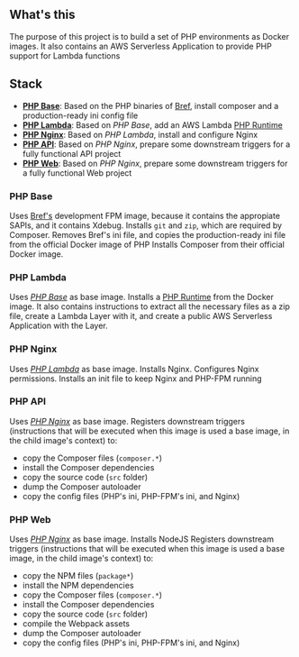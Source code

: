 ## What's this
The purpose of this project is to build a set of PHP environments as Docker images. It also contains an AWS Serverless Application to provide PHP support for Lambda functions

## Stack
- [**PHP Base**](#php-base): Based on the PHP binaries of [Bref](http://bref.sh/), install composer and a production-ready ini config file
- [**PHP Lambda**](#php-lambda): Based on *PHP Base*, add an AWS Lambda [PHP Runtime](https://github.com/gbmcarlos/php-runtime)
- [**PHP Nginx**](#php-nginx): Based on *PHP Lambda*, install and configure Nginx
- [**PHP API**](#php-api): Based on *PHP Nginx*, prepare some downstream triggers for a fully functional API project
- [**PHP Web**](#php-web): Based on *PHP Nginx*, prepare some downstream triggers for a fully functional Web project

### PHP Base
Uses [Bref's](http://bref.sh/) development FPM image, because it contains the appropiate SAPIs, and it contains Xdebug.
Installs `git` and `zip`, which are required by Composer. 
Removes Bref's ini file, and copies the production-ready ini file from the official Docker image of PHP
Installs Composer from their official Docker image.

### PHP Lambda
Uses [*PHP Base*](#php-base) as base image.
Installs a [PHP Runtime](https://github.com/gbmcarlos/php-runtime) from the Docker image.
It also contains instructions to extract all the necessary files as a zip file, create a Lambda Layer with it, and create a public AWS Serverless Application with the Layer.

### PHP Nginx
Uses [*PHP Lambda*](#php-lambda) as base image.
Installs Nginx.
Configures Nginx permissions.
Installs an init file to keep Nginx and PHP-FPM running

### PHP API
Uses [*PHP Nginx*](#php-nginx) as base image.
Registers downstream triggers (instructions that will be executed when this image is used a base image, in the child image's context) to:
- copy the Composer files (`composer.*`)
- install the Composer dependencies
- copy the source code (`src` folder)
- dump the Composer autoloader
- copy the config files (PHP's ini, PHP-FPM's ini, and Nginx)

### PHP Web
Uses [*PHP Nginx*](#php-nginx) as base image.
Installs NodeJS
Registers downstream triggers (instructions that will be executed when this image is used a base image, in the child image's context) to:
- copy the NPM files (`package*`)
- install the NPM dependencies
- copy the Composer files (`composer.*`)
- install the Composer dependencies
- copy the source code (`src` folder)
- compile the Webpack assets
- dump the Composer autoloader
- copy the config files (PHP's ini, PHP-FPM's ini, and Nginx)
